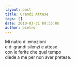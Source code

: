 ```yaml
---
layout: post
title: Grandi Attese
tags: []
date: 2010-03-31 09:55:00
author: pietro
---
```

Mi nutro di emozioni<br/>e di grandi silenzi e attese<br/>con le ferite che quel tempo<br/>diede a me per non aver pretese.
